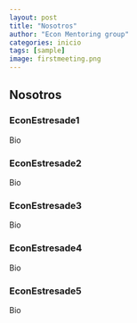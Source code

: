 ```yaml
---
layout: post
title: "Nosotros"
author: "Econ Mentoring group"
categories: inicio
tags: [sample]
image: firstmeeting.png
---
```




## Nosotros

### EconEstresade1

Bio

### EconEstresade2

Bio


### EconEstresade3

Bio

### EconEstresade4

Bio

### EconEstresade5

Bio